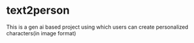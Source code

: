 # text2person
This is a gen ai based project using which users can create personalized characters(in image format) 
